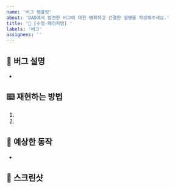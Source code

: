 ```yaml
---
name: '버그 템플릿'
about: 'DAO에서 발견한 버그에 대한 명확하고 간결한 설명을 작성해주세요.'
title: '🐛 [수정-페이지명] '
labels: '버그'
assignees: ''
---
```


## 🐛 버그 설명

<!-- 버그에 대한 명확하고 간결한 설명해주세요. -->

-

## ⌨️ 재현하는 방법

1.
2.

## 🫧 예상한 동작

<!-- 예상했던 일에 대한 명확하고 간결한 설명해주세요. -->

-

## 📸 스크린샷

<!-- 스크린샷 또는 녹화 영상 -->
